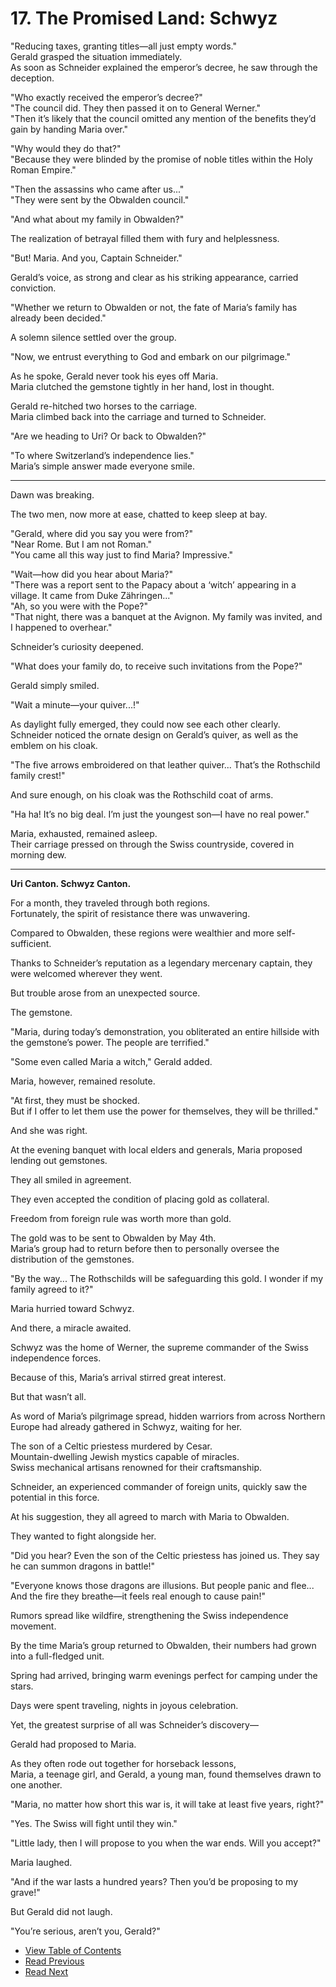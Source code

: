 # 17. The Promised Land: Schwyz   
      

"Reducing taxes, granting titles—all just empty words."  
Gerald grasped the situation immediately.  
As soon as Schneider explained the emperor’s decree, he saw through the deception.  

"Who exactly received the emperor’s decree?"  
"The council did. They then passed it on to General Werner."  
"Then it’s likely that the council omitted any mention of the benefits they’d gain by handing Maria over."  

"Why would they do that?"  
"Because they were blinded by the promise of noble titles within the Holy Roman Empire."  

"Then the assassins who came after us..."  
"They were sent by the Obwalden council."  

"And what about my family in Obwalden?"  

The realization of betrayal filled them with fury and helplessness.  

"But! Maria. And you, Captain Schneider."  

Gerald’s voice, as strong and clear as his striking appearance, carried conviction.  

"Whether we return to Obwalden or not, the fate of Maria’s family has already been decided."  

A solemn silence settled over the group.  

"Now, we entrust everything to God and embark on our pilgrimage."  

As he spoke, Gerald never took his eyes off Maria.  
Maria clutched the gemstone tightly in her hand, lost in thought.  

Gerald re-hitched two horses to the carriage.  
Maria climbed back into the carriage and turned to Schneider.  

"Are we heading to Uri? Or back to Obwalden?"  

"To where Switzerland’s independence lies."  
Maria’s simple answer made everyone smile.  

---

Dawn was breaking.  

The two men, now more at ease, chatted to keep sleep at bay.  

"Gerald, where did you say you were from?"  
"Near Rome. But I am not Roman."  
"You came all this way just to find Maria? Impressive."  

"Wait—how did you hear about Maria?"  
"There was a report sent to the Papacy about a ‘witch’ appearing in a village. It came from Duke Zähringen..."  
"Ah, so you were with the Pope?"  
"That night, there was a banquet at the Avignon. My family was invited, and I happened to overhear."  

Schneider’s curiosity deepened.  

"What does your family do, to receive such invitations from the Pope?"  

Gerald simply smiled.  

"Wait a minute—your quiver...!"  

As daylight fully emerged, they could now see each other clearly.  
Schneider noticed the ornate design on Gerald’s quiver, as well as the emblem on his cloak.  

"The five arrows embroidered on that leather quiver... That’s the Rothschild family crest!"  

And sure enough, on his cloak was the Rothschild coat of arms.  

"Ha ha! It’s no big deal. I’m just the youngest son—I have no real power."  

Maria, exhausted, remained asleep.  
Their carriage pressed on through the Swiss countryside, covered in morning dew.  

---

**Uri Canton. Schwyz Canton.**  

For a month, they traveled through both regions.  
Fortunately, the spirit of resistance there was unwavering.  

Compared to Obwalden, these regions were wealthier and more self-sufficient.  

Thanks to Schneider’s reputation as a legendary mercenary captain, they were welcomed wherever they went.  

But trouble arose from an unexpected source.  

The gemstone.  

"Maria, during today’s demonstration, you obliterated an entire hillside with the gemstone’s power. The people are terrified."  

"Some even called Maria a witch," Gerald added.  

Maria, however, remained resolute.  

"At first, they must be shocked.  
But if I offer to let them use the power for themselves, they will be thrilled."  

And she was right.  

At the evening banquet with local elders and generals, Maria proposed lending out gemstones.  

They all smiled in agreement.  

They even accepted the condition of placing gold as collateral.  

Freedom from foreign rule was worth more than gold.  

The gold was to be sent to Obwalden by May 4th.  
Maria’s group had to return before then to personally oversee the distribution of the gemstones.  

"By the way... The Rothschilds will be safeguarding this gold. I wonder if my family agreed to it?"  

Maria hurried toward Schwyz.  

And there, a miracle awaited.  

Schwyz was the home of Werner, the supreme commander of the Swiss independence forces.  

Because of this, Maria’s arrival stirred great interest.  

But that wasn’t all.  

As word of Maria’s pilgrimage spread, hidden warriors from across Northern Europe had already gathered in Schwyz, waiting for her.  

The son of a Celtic priestess murdered by Cesar.  
Mountain-dwelling Jewish mystics capable of miracles.  
Swiss mechanical artisans renowned for their craftsmanship.  

Schneider, an experienced commander of foreign units, quickly saw the potential in this force.  

At his suggestion, they all agreed to march with Maria to Obwalden.  

They wanted to fight alongside her.  

"Did you hear? Even the son of the Celtic priestess has joined us. They say he can summon dragons in battle!"  

"Everyone knows those dragons are illusions. But people panic and flee...  
And the fire they breathe—it feels real enough to cause pain!"  

Rumors spread like wildfire, strengthening the Swiss independence movement.  

By the time Maria’s group returned to Obwalden, their numbers had grown into a full-fledged unit.  

Spring had arrived, bringing warm evenings perfect for camping under the stars.  

Days were spent traveling, nights in joyous celebration.  

Yet, the greatest surprise of all was Schneider’s discovery—  

Gerald had proposed to Maria.  

As they often rode out together for horseback lessons,  
Maria, a teenage girl, and Gerald, a young man, found themselves drawn to one another.  

"Maria, no matter how short this war is, it will take at least five years, right?"  

"Yes. The Swiss will fight until they win."  

"Little lady, then I will propose to you when the war ends. Will you accept?"  

Maria laughed.  

"And if the war lasts a hundred years? Then you’d be proposing to my grave!"  

But Gerald did not laugh.  

"You’re serious, aren’t you, Gerald?"  

      

* [View Table of Contents](content_en.md)   
* [Read Previous](/01_gemston/EN/EN_16.md)   
* [Read Next](/01_gemston/EN/EN_18-19.md)

